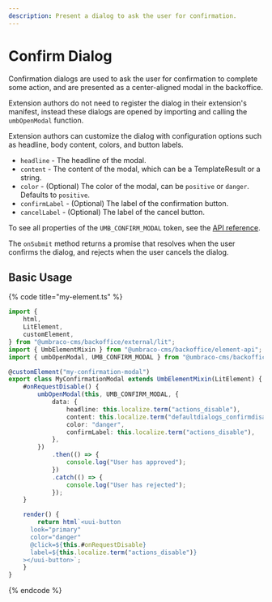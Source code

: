 ```yaml
---
description: Present a dialog to ask the user for confirmation.
---
```


# Confirm Dialog

Confirmation dialogs are used to ask the user for confirmation to complete some action, and are presented as a
center-aligned modal in the backoffice.

Extension authors do not need to register the dialog in their extension's manifest, instead these dialogs are opened by
importing and calling the `umbOpenModal` function.

Extension authors can customize the dialog with configuration options such as headline, body content, colors, and 
button labels.

* `headline` - The headline of the modal.
* `content` - The content of the modal, which can be a TemplateResult or a string.
* `color` - (Optional) The color of the modal, can be `positive` or `danger`. Defaults to `positive`.
* `confirmLabel` - (Optional) The label of the confirmation button.
* `cancelLabel` - (Optional) The label of the cancel button.

To see all properties of the `UMB_CONFIRM_MODAL` token, see the [API reference](https://apidocs.umbraco.com/v16/ui-api/interfaces/packages_core_modal.UmbConfirmModalData.html).

The `onSubmit` method returns a promise that resolves when the user confirms the dialog, and rejects when the user
cancels the dialog.

## Basic Usage

{% code title="my-element.ts" %}
```typescript
import {
    html,
    LitElement,
    customElement,
} from "@umbraco-cms/backoffice/external/lit";
import { UmbElementMixin } from "@umbraco-cms/backoffice/element-api";
import { umbOpenModal, UMB_CONFIRM_MODAL } from "@umbraco-cms/backoffice/modal";

@customElement("my-confirmation-modal")
export class MyConfirmationModal extends UmbElementMixin(LitElement) {
    #onRequestDisable() {
        umbOpenModal(this, UMB_CONFIRM_MODAL, {
            data: {
                headline: this.localize.term("actions_disable"),
                content: this.localize.term("defaultdialogs_confirmdisable"),
                color: "danger",
                confirmLabel: this.localize.term("actions_disable"),
            },
        })
            .then(() => {
                console.log("User has approved");
            })
            .catch(() => {
                console.log("User has rejected");
            });
    }

    render() {
        return html`<uui-button
      look="primary"
      color="danger"
      @click=${this.#onRequestDisable}
      label=${this.localize.term("actions_disable")}
    ></uui-button>`;
    }
}
```
{% endcode %}
